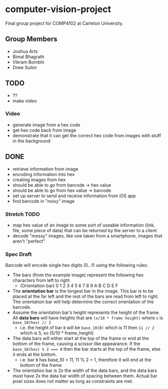 # computer-vision-project

Final group project for COMP4102 at Carleton University.

## Group Members

- Joshua Arts
- Bimal Bhagrath
- Vikram Bombhi
- Drew Suitor


## TODO
- ??
- make video

### Video
- generate image from a hex code
- get hex code back from image
- demonstrate that it can get the correct hex code from images with stuff in the background

## DONE
- retrieve information from image
- encoding information into hex
- creating images from hex
- should be able to go from barcode -> hex value
- should be able to go from hex value -> barcode
- set up server to send and receive information from iOS app
- find barcode in "noisy" image

### Stretch TODO
- map hex value of an image to some sort of useable information (link, file, some piece of data) that can be returned by the server to a client
- decode "messy" images, like one taken from a smartphone, images that aren't "perfect"

### Spec Draft

Barcode will encode single hex digits (0…f) using the following rules:

- The bars (from the example image) represent the following hex characters from left to right
    - (Orientation bar) 0 1 2 3 4 5 6 7 8 9 A B C D E F
- The __orientation bar__ is the longest bar in the image. This bar is to be placed at the far left and the rest of the bars are read from left to right. The orientation bar will help determine the correct orientation of the barcode.
- Assume the orientation bar’s height represents the height of the frame. All __data bars__ will have heights that are `(x/10 * frame height)` where `x` is `base_10(hex) // 2`
    - i.e. the height of bar `B` will be `base_10(B)` which is 11 then `11 // 2` which is 5, so (5/10 * frame_height)
- The data bars will either start at the top of the frame or end at the bottom of the frame, causing a scissor like appearance. If the `base_10(hex) % 2 === 0` then the bar starts at the top of the frame, else it ends at the bottom.
    - i.e. bar `B` has base_10 = 11, 11 % 2 = 1, therefore it will end at the bottom of the frame
- The orientation bar is 2x the width of the data bars, and the data bars must have 2x the data bar width of spacing between them. Actual bar pixel sizes does not matter as long as constraints are met.


